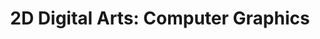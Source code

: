 ---
title: "2D Digital Arts: Computer Graphics"
number: "DART 202 (ART 201)"
credits: 3
academic-home: Arts & Arch
program-core: true
course-type: [Prescribed]
description: This is a course in which the students work with raster graphic, vector graphics and text layout programs. The purpose of the course is to give an introduction to how computer hardware and software can be used to produce works of art and design, which can be exhibited electronically, and also in print. It provides the first step for students interested in realizing their artwork using computers to develop and realize it.
bulletin-link: https://bulletins.psu.edu/search/?search=%22art+201%22
pathway-list:
---